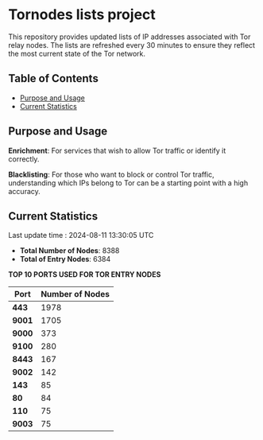 # Tornodes lists project

This repository provides updated lists of IP addresses associated with Tor relay nodes. The lists are refreshed every 30 minutes to ensure they reflect the most current state of the Tor network.

## Table of Contents

- [Purpose and Usage](#purpose-and-usage)
- [Current Statistics](#current-statistics)


## Purpose and Usage

**Enrichment**: For services that wish to allow Tor traffic or identify it correctly.

**Blacklisting**: For those who want to block or control Tor traffic, understanding which IPs belong to Tor can be a starting point with a high accuracy.

## Current Statistics

Last update time : 2024-08-11 13:30:05 UTC

- **Total Number of Nodes**: 8388
- **Total of Entry Nodes**: 6384

**TOP 10 PORTS USED FOR TOR ENTRY NODES**

| **Port** | **Number of Nodes** |
|------|-----------------|
| **443**   | 1978  |
| **9001**   | 1705  |
| **9000**   | 373  |
| **9100**   | 280  |
| **8443**   | 167  |
| **9002**   | 142  |
| **143**   | 85  |
| **80**   | 84  |
| **110**   | 75  |
| **9003**   | 75  |


